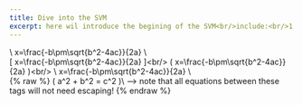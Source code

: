 ```yaml
---
title: Dive into the SVM
excerpt: here wil introduce the begining of the SVM<br/>include:<br/>1.
---
```


\\ x=\frac{-b\pm\sqrt{b^2-4ac}}{2a} \\<br/>
\[ x=\frac{-b\pm\sqrt{b^2-4ac}}{2a} ]\<br/>
\( x=\frac{-b\pm\sqrt{b^2-4ac}}{2a} )\<br/>
\\ x=\frac{-b\pm\sqrt{b^2-4ac}}{2a} \\<br/>
 {% raw %}
  \( a^2 + b^2 = c^2 )\ --> note that all equations between these tags will not need escaping! 
 {% endraw %}

